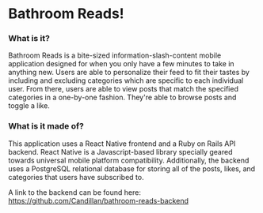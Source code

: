 # Bathroom Reads!

### What is it?
Bathroom Reads is a bite-sized information-slash-content mobile application designed for when you only have a few minutes to take in anything new.
Users are able to personalize their feed to fit their tastes by including and excluding categories which are specific to each individual user. 
From there, users are able to view posts that match the specified categories in a one-by-one fashion. They're able to browse posts and toggle a like.

### What is it made of?
This application uses a React Native frontend and a Ruby on Rails API backend. 
React Native is a Javascript-based library specially geared towards universal mobile platform compatibility.
Additionally, the backend uses a PostgreSQL relational database for storing all of the posts, likes, and categories that users have subscribed to.

A link to the backend can be found here: https://github.com/Candillan/bathroom-reads-backend
